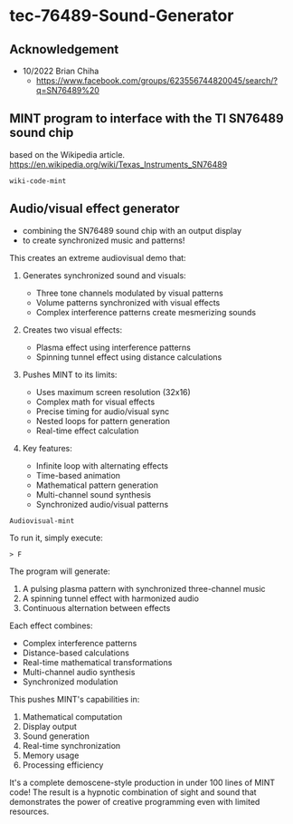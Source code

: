 # tec-76489-Sound-Generator

## Acknowledgement
- 10/2022 Brian Chiha
  - https://www.facebook.com/groups/623556744820045/search/?q=SN76489%20




## MINT program to interface with the TI SN76489 sound chip 
based on the Wikipedia article. https://en.wikipedia.org/wiki/Texas_Instruments_SN76489

`wiki-code-mint`


##  Audio/visual effect generator 
- combining the SN76489 sound chip with an output display
- to create synchronized music and patterns!



This creates an extreme audiovisual demo that:

1. Generates synchronized sound and visuals:
   - Three tone channels modulated by visual patterns
   - Volume patterns synchronized with visual effects
   - Complex interference patterns create mesmerizing sounds

2. Creates two visual effects:
   - Plasma effect using interference patterns
   - Spinning tunnel effect using distance calculations
   
3. Pushes MINT to its limits:
   - Uses maximum screen resolution (32x16)
   - Complex math for visual effects
   - Precise timing for audio/visual sync
   - Nested loops for pattern generation
   - Real-time effect calculation

4. Key features:
   - Infinite loop with alternating effects
   - Time-based animation
   - Mathematical pattern generation
   - Multi-channel sound synthesis
   - Synchronized audio/visual patterns

`Audiovisual-mint`

To run it, simply execute:
```mint
> F
```

The program will generate:
1. A pulsing plasma pattern with synchronized three-channel music
2. A spinning tunnel effect with harmonized audio
3. Continuous alternation between effects

Each effect combines:
- Complex interference patterns
- Distance-based calculations
- Real-time mathematical transformations
- Multi-channel audio synthesis
- Synchronized modulation

This pushes MINT's capabilities in:
1. Mathematical computation
2. Display output
3. Sound generation
4. Real-time synchronization
5. Memory usage
6. Processing efficiency

It's a complete demoscene-style production in under 100 lines of MINT code! The result is a hypnotic combination of sight and sound that demonstrates the power of creative programming even with limited resources.

